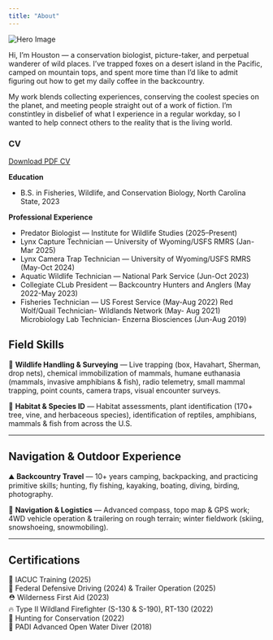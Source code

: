 ```yaml
---
title: "About"
---
```


<div class="hero-image-container">
  <img src="/img/Headshot3.jpg" alt="Hero Image" />
</div>

Hi, I’m Houston — a conservation biologist, picture-taker, and perpetual wanderer of wild places. I’ve trapped foxes on a desert island in the Pacific, camped on mountain tops, and spent more time than I’d like to admit figuring out how to get my daily coffee in the backcountry.

My work blends collecting experiences, conserving the coolest species on the planet, and meeting people straight out of a work of fiction. I’m constintley in disbelief of what I experience in a regular workday, so I wanted to help connect others to the reality that is the living world.


### CV  
[Download PDF CV](/files/HoustonBumgarner_CV_2025.pdf)

**Education**
- B.S. in Fisheries, Wildlife, and Conservation Biology, North Carolina State, 2023

**Professional Experience**
- Predator Biologist — Institute for Wildlife Studies (2025–Present)
- Lynx Capture Technician — University of Wyoming/USFS RMRS (Jan-Mar  2025)
- Lynx Camera Trap Technician — University of Wyoming/USFS RMRS (May-Oct 2024)
- Aquatic Wildlife Technician — National Park Service (Jun-Oct 2023)
- Collegiate CLub President — Backcountry Hunters and Anglers (May 2022-May 2023)
- Fisheries Technician — US Forest Service (May-Aug 2022)
Red Wolf/Quail Technician- Wildlands Network (May- Aug 2021)
Microbiology Lab Technician- Enzerna Biosciences (Jun-Aug 2019) 


## Field Skills  
🦫 **Wildlife Handling & Surveying** — Live trapping (box, Havahart, Sherman, drop nets), chemical immobilization of mammals, humane euthanasia (mammals, invasive amphibians & fish), radio telemetry, small mammal trapping, point counts, camera traps, visual encounter surveys.  

🌿 **Habitat & Species ID** — Habitat assessments, plant identification (170+ tree, vine, and herbaceous species), identification of reptiles, amphibians, mammals & fish from across the U.S.  

---

## Navigation & Outdoor Experience  
⛰ **Backcountry Travel** — 10+ years camping, backpacking, and practicing primitive skills; hunting, fly fishing, kayaking, boating, diving, birding, photography.  

🧭 **Navigation & Logistics** — Advanced compass, topo map & GPS work; 4WD vehicle operation & trailering on rough terrain; winter fieldwork (skiing, snowshoeing, snowmobiling).  

---

## Certifications  
📜 IACUC Training (2025)  
🚙 Federal Defensive Driving (2024) & Trailer Operation (2025)  
⛑ Wilderness First Aid (2023)  
🔥 Type II Wildland Firefighter (S-130 & S-190), RT-130 (2022)  
🎯 Hunting for Conservation (2022)  
🌊 PADI Advanced Open Water Diver (2018)  
